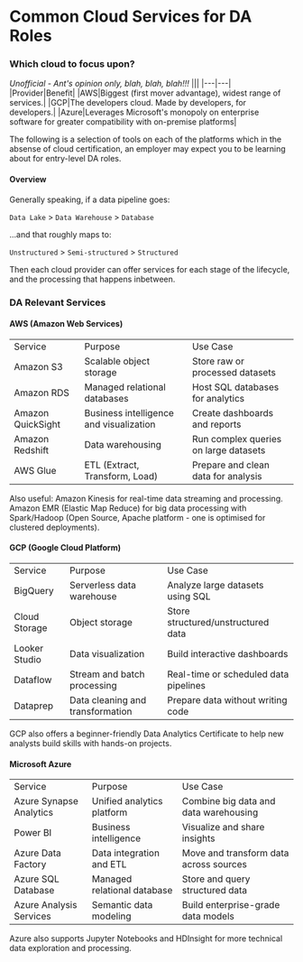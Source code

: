 # Common Cloud Services for DA Roles

### Which cloud to focus upon?

*Unofficial - Ant's opinion only, blah, blah, blah!!!*
|||
|---|---|
|Provider|Benefit|
|AWS|Biggest (first mover advantage), widest range of services.|
|GCP|The developers cloud. Made by developers, for developers.|
|Azure|Leverages Microsoft's monopoly on enterprise software for greater compatibility with on-premise platforms|

The following is a selection of tools on each of the platforms which in the absense of cloud certification, an employer may expect you to be learning about for entry-level DA roles.

#### Overview
Generally speaking, if a data pipeline goes:

`Data Lake` >  `Data Warehouse` > `Database`

...and that roughly maps to:

`Unstructured` >  `Semi-structured` > `Structured`

Then each cloud provider can offer services for each stage of the lifecycle, and the processing that happens inbetween.

### DA Relevant Services
#### AWS (Amazon Web Services)
||||
|---|---|---|
|Service|Purpose|Use Case|
|Amazon S3|Scalable object storage|Store raw or processed datasets|
|Amazon RDS|Managed relational databases|Host SQL databases for analytics|
|Amazon QuickSight|Business intelligence and visualization|Create dashboards and reports|
|Amazon Redshift|Data warehousing|Run complex queries on large datasets|
|AWS Glue|ETL (Extract, Transform, Load)|Prepare and clean data for analysis|

Also useful: Amazon Kinesis for real-time data streaming and processing. Amazon EMR (Elastic Map Reduce) for big data processing with Spark/Hadoop (Open Source, Apache platform - one is optimised for clustered deployments).

#### GCP (Google Cloud Platform)
||||
|---|---|---|
|Service|Purpose|Use Case|
|BigQuery|Serverless data warehouse|Analyze large datasets using SQL|
|Cloud Storage|Object storage|Store structured/unstructured data|
|Looker Studio|Data visualization|Build interactive dashboards|
|Dataflow|Stream and batch processing|Real-time or scheduled data pipelines|
|Dataprep|Data cleaning and transformation|Prepare data without writing code|

GCP also offers a beginner-friendly Data Analytics Certificate to help new analysts build skills with hands-on projects.

#### Microsoft Azure
||||
|---|---|---|
|Service|Purpose|Use Case|
|Azure Synapse Analytics|Unified analytics platform|Combine big data and data warehousing|
|Power BI|Business intelligence|	Visualize and share insights|
|Azure Data Factory|Data integration and ETL|Move and transform data across sources|
|Azure SQL Database|Managed relational database|Store and query structured data|
|Azure Analysis Services|Semantic data modeling|Build enterprise-grade data models|

Azure also supports Jupyter Notebooks and HDInsight for more technical data exploration and processing.